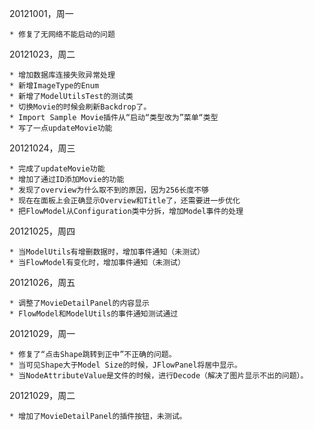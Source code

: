 20121001，周一

	* 修复了无网络不能启动的问题

20121023，周二

	* 增加数据库连接失败异常处理
	* 新增ImageType的Enum
	* 新增了ModelUtilsTest的测试类
	* 切换Movie的时候会刷新Backdrop了。
	* Import Sample Movie插件从“启动“类型改为”菜单“类型
	* 写了一点updateMovie功能

20121024，周三

	* 完成了updateMovie功能
	* 增加了通过ID添加Movie的功能
	* 发现了overview为什么取不到的原因，因为256长度不够
	* 现在在面板上会正确显示Overview和Title了，还需要进一步优化
	* 把FlowModel从Configuration类中分拆，增加Model事件的处理

20121025，周四

	* 当ModelUtils有增删数据时，增加事件通知（未测试）
	* 当FlowModel有变化时，增加事件通知（未测试）

20121026，周五

	* 调整了MovieDetailPanel的内容显示
	* FlowModel和ModelUtils的事件通知测试通过

20121029，周一

	* 修复了“点击Shape跳转到正中”不正确的问题。
	* 当可见Shape大于Model Size的时候，JFlowPanel将居中显示。
	* 当NodeAttributeValue是文件的时候，进行Decode（解决了图片显示不出的问题）。

20121029，周二

	* 增加了MovieDetailPanel的插件按钮，未测试。

